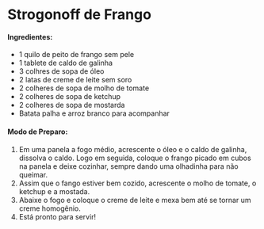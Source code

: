 # Strogonoff de Frango 

#### Ingredientes:

* 1 quilo de peito de frango sem pele
* 1 tablete de caldo de galinha
* 3 colhres de sopa de óleo
* 2 latas de creme de leite sem soro
* 2 colheres de sopa de molho de tomate
* 2 colheres de sopa de ketchup
* 2 colheres de sopa de mostarda
* Batata palha e arroz branco para acompanhar

#### Modo de Preparo:

1. Em uma panela a fogo médio, acrescente o óleo e o caldo de galinha, dissolva o caldo. Logo em seguida, coloque o frango picado em cubos na panela e deixe cozinhar, sempre dando uma olhadinha para não queimar.
2. Assim que o fango estiver bem cozido, acrescente o molho de tomate, o ketchup e a mostada.
3. Abaixe o fogo e coloque o creme de leite e mexa bem até se tornar um creme homogênio.
4. Está pronto para servir!